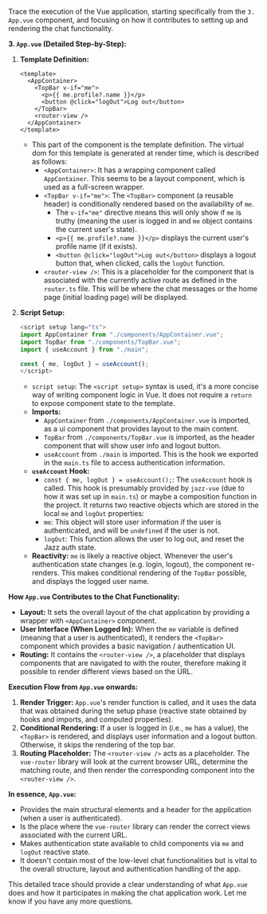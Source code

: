 Trace the execution of the Vue application, starting specifically from the `3. App.vue` component, and focusing on how it contributes to setting up and rendering the chat functionality.

**3. `App.vue` (Detailed Step-by-Step):**

1.  **Template Definition:**
    ```vue
    <template>
      <AppContainer>
        <TopBar v-if="me">
          <p>{{ me.profile?.name }}</p>
          <button @click="logOut">Log out</button>
        </TopBar>
        <router-view />
      </AppContainer>
    </template>
    ```
    -   This part of the component is the template definition. The virtual dom for this template is generated at render time, which is described as follows:
        -   `<AppContainer>`:  It has a wrapping component called `AppContainer`. This seems to be a layout component, which is used as a full-screen wrapper.
        -   `<TopBar v-if="me">`: The `<TopBar>` component (a reusable header) is conditionally rendered based on the availability of `me`.
            -   The `v-if="me"` directive means this will only show if `me` is truthy (meaning the user is logged in and `me` object contains the current user's state).
            -   `<p>{{ me.profile?.name }}</p>` displays the current user's profile name (if it exists).
            -   `<button @click="logOut">Log out</button>` displays a logout button that, when clicked, calls the `logOut` function.
        -   `<router-view />`:  This is a placeholder for the component that is associated with the currently active route as defined in the `router.ts` file. This will be where the chat messages or the home page (initial loading page) will be displayed.

2.  **Script Setup:**
    ```typescript
    <script setup lang="ts">
    import AppContainer from "./components/AppContainer.vue";
    import TopBar from "./components/TopBar.vue";
    import { useAccount } from "./main";

    const { me, logOut } = useAccount();
    </script>
    ```
    -   `script setup`: The `<script setup>` syntax is used, it's a more concise way of writing component logic in Vue. It does not require a `return` to expose component state to the template.
    -   **Imports:**
        -   `AppContainer` from `./components/AppContainer.vue` is imported, as a ui component that provides layout to the main content.
        -   `TopBar` from `./components/TopBar.vue` is imported, as the header component that will show user info and logout button.
        -   `useAccount` from `./main` is imported. This is the hook we exported in the `main.ts` file to access authentication information.
    -   **`useAccount` Hook:**
        -   `const { me, logOut } = useAccount();`: The `useAccount` hook is called.  This hook is presumably provided by `jazz-vue` (due to how it was set up in `main.ts`) or maybe a composition function in the project. It returns two reactive objects which are stored in the local `me` and `logOut` properties:
           -   `me`: This object will store user information if the user is authenticated, and will be `undefined` if the user is not.
           -   `logOut`: This function allows the user to log out, and reset the Jazz auth state.
    -  **Reactivity:** `me` is likely a reactive object. Whenever the user's authentication state changes (e.g. login, logout), the component re-renders. This makes conditional rendering of the `TopBar` possible, and displays the logged user name.

**How `App.vue` Contributes to the Chat Functionality:**

-   **Layout:** It sets the overall layout of the chat application by providing a wrapper with `<AppContainer>` component.
-   **User Interface (When Logged In):** When the `me` variable is defined (meaning that a user is authenticated), it renders the `<TopBar>` component which provides a basic navigation / authentication UI.
-   **Routing:** It contains the `<router-view />`, a placeholder that displays components that are navigated to with the router, therefore making it possible to render different views based on the URL.

**Execution Flow from `App.vue` onwards:**

1.  **Render Trigger:** `App.vue`'s render function is called, and it uses the data that was obtained during the setup phase (reactive state obtained by hooks and imports, and computed properties).
2.  **Conditional Rendering:**  If a user is logged in (i.e., `me` has a value), the `<TopBar>` is rendered, and displays user information and a logout button. Otherwise, it skips the rendering of the top bar.
3.  **Routing Placeholder:** The `<router-view />` acts as a placeholder. The `vue-router` library will look at the current browser URL, determine the matching route, and then render the corresponding component into the `<router-view />`.

**In essence, `App.vue`:**

-   Provides the main structural elements and a header for the application (when a user is authenticated).
-   Is the place where the `vue-router` library can render the correct views associated with the current URL.
-  Makes authentication state available to child components via `me` and `logOut` reactive state.
-   It doesn't contain most of the low-level chat functionalities but is vital to the overall structure, layout and authentication handling of the app.

This detailed trace should provide a clear understanding of what `App.vue` does and how it participates in making the chat application work. Let me know if you have any more questions.
